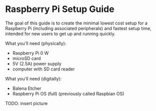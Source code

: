 # Raspberry Pi Setup Guide

The goal of this guide is to create the minimal lowest cost setup for a Raspberry Pi (including associated peripherals) and fastest setup time, intended for new users to get up and running quickly.  

What you'll need (physically):
- Raspberry Pi 0 W
- microSD card 
- 5V (2.5A) power supply
- computer with SD card reader

What you'll need (digitally):
- Balena Etcher
- Raspberry Pi OS (full) (previously called Raspbian OS)

TODO: insert picture
